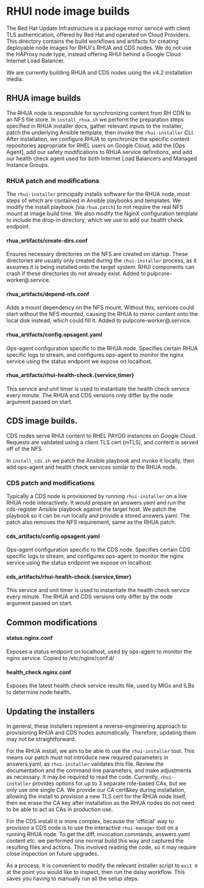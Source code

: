 # RHUI node image builds

The Red Hat Update Infrastructure is a package mirror service with client TLS
authentication, offered by Red Hat and operated on Cloud Providers. This
directory contains the build workflows and artifacts for creating deployable
node images for RHUI's RHUA and CDS nodes. We do not use the HAProxy node type,
instead offering RHUI behind a Google Cloud Internet Load Balancer.

We are currently building RHUA and CDS nodes using the v4.2 installation media.

## RHUA image builds

The RHUA node is responsible for synchronizing content from RH CDN to an NFS
file store. In `install_rhua.sh` we perform the preparation steps specified in
RHUA installer docs, gather relevant inputs to the installer, patch the
underlying Ansible template, then invoke the `rhui-installer` CLI. After
installation, we configure RHUA to synchronize the specific content repositories
appropriate for RHEL users on Google Cloud, add the [Ops Agent], add our safety
modifications to RHUA service definitions, and add our health check agent used
for both Internet Load Balancers and Managed Instance Groups.

### RHUA patch and modifications

The `rhui-installer` principally installs software for the RHUA node, most steps
of which are contained in Ansible playbooks and templates. We modify the install
playbook (via `rhua.patch`) to not require the real NFS mount at image build
time. We also modify the NginX configuration template to include the drop-in
directory, which we use to add our health check endpoint.

#### rhua\_artifacts/create-dirs.conf

Ensures necessary directories on the NFS are created on startup. These
directories are usually only created during the `rhui-installer` process, as it
assumes it is being installed onto the target system. RHUI components can crash
if these directories do not already exist. Added to pulpcore-worker@.service. 

#### rhua\_artifacts/depend-nfs.conf

Adds a mount dependency on the NFS mount. Without this, services could start
without the NFS mounted, causing the RHUA to mirror content onto the local disk
instead, which could fill it. Added to pulpcore-worker@.service.

#### rhua\_artifacts/config.opsagent.yaml

Ops-agent configuration specific to the RHUA node. Specifies certain RHUA
specific logs to stream, and configures ops-agent to monitor the nginx service
using the status endpoint we expose on localhost.

#### rhua\_artifacts/rhui-health-check.{service,timer}

This service and unit timer is used to instantiate the health check service
every minute. The RHUA and CDS versions only differ by the node argument passed
on start.

## CDS image builds.

CDS nodes serve RHUI content to RHEL PAYGO instances on Google Cloud. Requests
are validated using a client TLS cert (mTLS), and content is served off of the
NFS.

In `install_cds.sh` we patch the Ansible playbook and invoke it locally, then
add ops-agent and health check services similar to the RHUA node.

### CDS patch and modifications

Typically a CDS node is provisioned by running `rhui-installer` on a live RHUA
node interactively. It would prepare an answers.yaml and run the cds-register
Ansible playbook against the target host. We patch the playbook so it can be run
locally and provide a stored answers.yaml. The patch also removes the NFS
requirement, same as the RHUA patch.

#### cds\_artifacts/config.opsagent.yaml

Ops-agent configuration specific to the CDS node. Specifies certain CDS specific
logs to stream, and configures ops-agent to monitor the nginx service using the
status endpoint we expose on localhost.

#### cds\_artifacts/rhui-health-check.{service,timer}

This service and unit timer is used to instantiate the health check service
every minute. The RHUA and CDS versions only differ by the node argument passed
on start.

## Common modifications

#### status.nginx.conf

Exposes a status endpoint on localhost, used by ops-agent to monitor the nginx
service. Copied to /etc/nginx/conf.d/

#### health\_check.nginx.conf

Exposes the latest health check service results file, used by MIGs and ILBs to
determine node health.

## Updating the installers

In general, these installers represent a reverse-engineering approach to
provisioning RHUA and CDS nodes automatically. Therefore, updating them may not
be straightforward.

For the RHUA install, we aim to be able to use the `rhui-installer` tool. This
means our patch must not introduce new required parameters in answers.yaml, as
`rhui-installer` validates this file. Review the documentation and the command
line parameters, and make adjustments as necessary. It may be required to read
the code. Currently, `rhui-installer` provides options for up to 3 separate
role-based CAs, but we only use one single CA. We provide our CA cert&key during
installation, allowing the install to provision a new TLS cert for the RHUA node
itself, then we erase the CA key after installation as the RHUA nodes do not
need to be able to act as CAs in production use.

For the CDS install it is more complex, because the 'official' way to provision
a CDS node is to use the interactive `rhui-manager` tool on a running RHUA node.
To get the diff, invocation commands, answers.yaml content etc. we performed one
normal build this way and captured the resulting files and actions. This
involved reading the code, so it may require close inspection on future
upgrades.

As a process, it is convenient to modify the relevant installer script to `exit
0` at the point you would like to inspect, then run the daisy workflow. This
saves you having to manually run all the setup steps.
